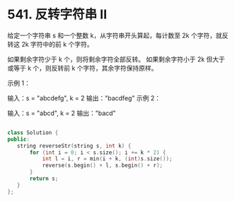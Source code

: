 # 541. 反转字符串 II

给定一个字符串 s 和一个整数 k，从字符串开头算起，每计数至 2k 个字符，就反转这 2k 字符中的前 k 个字符。

如果剩余字符少于 k 个，则将剩余字符全部反转。
如果剩余字符小于 2k 但大于或等于 k 个，则反转前 k 个字符，其余字符保持原样。
 

示例 1：

输入：s = "abcdefg", k = 2
输出："bacdfeg"
示例 2：

输入：s = "abcd", k = 2
输出："bacd"
 

 ```cpp

 class Solution {
public:
    string reverseStr(string s, int k) {
        for (int i = 0; i < s.size(); i += k * 2) {
            int l = i, r = min(i + k, (int)s.size());
            reverse(s.begin() + l, s.begin() + r);
        }
        return s;
    }
};
```